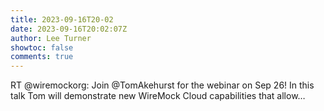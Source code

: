 ```yaml
---
title: 2023-09-16T20-02
date: 2023-09-16T20:02:07Z
author: Lee Turner
showtoc: false
comments: true
---
```


RT @wiremockorg: Join @TomAkehurst  for the webinar on Sep 26! In this talk Tom will demonstrate new WireMock Cloud capabilities that allow…

